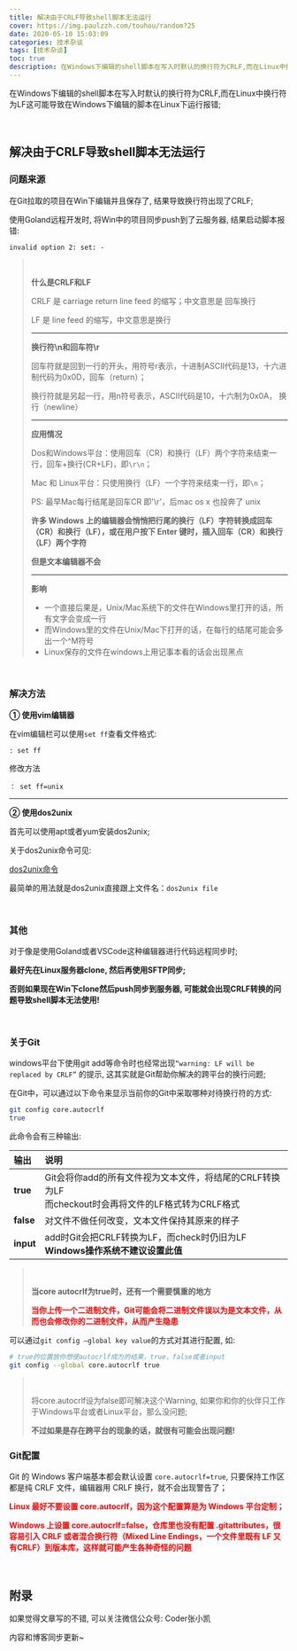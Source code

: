 ```yaml
---
title: 解决由于CRLF导致shell脚本无法运行
cover: https://img.paulzzh.com/touhou/random?25
date: 2020-05-10 15:03:09
categories: 技术杂谈
tags: [技术杂谈]
toc: true
description: 在Windows下编辑的shell脚本在写入时默认的换行符为CRLF,而在Linux中换行符为LF这可能导致在Windows下编辑的脚本在Linux下运行报错;
---
```



在Windows下编辑的shell脚本在写入时默认的换行符为CRLF,而在Linux中换行符为LF这可能导致在Windows下编辑的脚本在Linux下运行报错;

<br/>

<!--more-->

<!-- **目录:** -->

<!-- toc -->

<!-- <br/> -->

## 解决由于CRLF导致shell脚本无法运行

### 问题来源

在Git拉取的项目在Win下编辑并且保存了, 结果导致换行符出现了CRLF;

使用Goland远程开发时, 将Win中的项目同步push到了云服务器, 结果启动脚本报错:

`invalid option 2: set: -`

><br/>
>
>**什么是CRLF和LF**
>
>CRLF 是 carriage return line feed 的缩写；中文意思是 回车换行
>
>LF 是 line feed 的缩写，中文意思是换行
>
>****
>
>**换行符\n和回车符\r**
>
>回车符就是回到一行的开头，用符号r表示，十进制ASCII代码是13，十六进制代码为0x0D，回车（return）；
>
>换行符就是另起一行，用n符号表示，ASCII代码是10，十六制为0x0A， 换行（newline）
>
>****
>
>**应用情况**
>
>Dos和Windows平台：使用回车（CR）和换行（LF）两个字符来结束一行，回车+换行(CR+LF)，即`\r\n`；
>
>Mac 和 Linux平台：只使用换行（LF）一个字符来结束一行，即`\n`；
>
>PS: 最早Mac每行结尾是回车CR 即'\r'，后mac os x 也投奔了 unix
>
>**许多 Windows 上的编辑器会悄悄把行尾的换行（LF）字符转换成回车（CR）和换行（LF），或在用户按下 Enter 键时，插入回车（CR）和换行（LF）两个字符**
>
>**但是文本编辑器不会**
>
>****
>
>**影响**
>
>-   一个直接后果是，Unix/Mac系统下的文件在Windows里打开的话，所有文字会变成一行
>-   而Windows里的文件在Unix/Mac下打开的话，在每行的结尾可能会多出一个^M符号
>-   Linux保存的文件在windows上用记事本看的话会出现黑点

<br/>

### 解决方法

**① 使用vim编辑器**

在vim编辑栏可以使用`set ff`查看文件格式:

```
: set ff
```

修改方法

```
： set ff=unix
```



****

**② 使用dos2unix**

首先可以使用apt或者yum安装dos2unix;

关于dos2unix命令可见:

[dos2unix命令](https://www.jianshu.com/p/d2e96b2ccab9)

最简单的用法就是dos2unix直接跟上文件名：`dos2unix file`

<br/>

### 其他

对于像是使用Goland或者VSCode这种编辑器进行代码远程同步时;

**最好先在Linux服务器clone, 然后再使用SFTP同步;**

**否则如果现在Win下clone然后push同步到服务器, 可能就会出现CRLF转换的问题导致shell脚本无法使用!**

<br/>

### 关于Git

windows平台下使用git add等命令时也经常出现`“warning: LF will be replaced by CRLF”` 的提示, 这其实就是Git帮助你解决的跨平台的换行问题;

在Git中，可以通过以下命令来显示当前你的Git中采取哪种对待换行符的方式:

```bash
git config core.autocrlf
true
```

此命令会有三种输出:

| **输出**  | **说明**                                                     |
| :-------- | :----------------------------------------------------------- |
| **true**  | Git会将你add的所有文件视为文本文件，将结尾的CRLF转换为LF<br />而checkout时会再将文件的LF格式转为CRLF格式 |
| **false** | 对文件不做任何改变，文本文件保持其原来的样子                 |
| **input** | add时Git会把CRLF转换为LF，而check时仍旧为LF<br />**Windows操作系统不建议设置此值** |

>   <br/>
>
>   **当core autocrlf为true时，还有一个需要慎重的地方**
>
>   <font color="#f00">**当你上传一个二进制文件，Git可能会将二进制文件误以为是文本文件，从而也会修改你的二进制文件，从而产生隐患**</font>

可以通过`git config –global key value`的方式对其进行配置, 如:

```bash
# true的位置放你想使autocrlf成为的结果，true，false或者input
git config --global core.autocrlf true
```

>   <br/>
>
>   将core.autocrlf设为false即可解决这个Warning, 如果你和你的伙伴只工作于Windows平台或者Linux平台，那么没问题;
>
>   **不过如果是存在跨平台的现象的话，就很有可能会出现问题!**

### Git配置

Git 的 Windows 客户端基本都会默认设置 `core.autocrlf=true`, 只要保持工作区都是纯 CRLF 文件，编辑器用 CRLF 换行，就不会出现警告了；

<font color="#f00">**Linux 最好不要设置 core.autocrlf，因为这个配置算是为 Windows 平台定制；**</font>

<font color="#f00">**Windows 上设置 core.autocrlf=false，仓库里也没有配置 .gitattributes，很容易引入 CRLF 或者混合换行符（Mixed Line Endings，一个文件里既有 LF 又有CRLF）到版本库，这样就可能产生各种奇怪的问题**</font>

<br/>

## 附录

如果觉得文章写的不错, 可以关注微信公众号: Coder张小凯

内容和博客同步更新~

<br/>